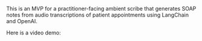 This is an MVP for a practitioner-facing ambient scribe that generates SOAP notes from audio transcriptions of patient appointments using LangChain and OpenAI.

Here is a video demo: 
